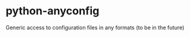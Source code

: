 python-anyconfig
================

Generic access to configuration files in any formats (to be in the future)